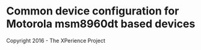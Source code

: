 Common device configuration for Motorola msm8960dt based devices
==============================

Copyright 2016 - The XPerience Project
